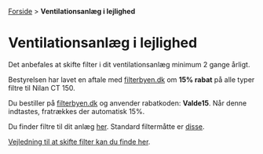 [Forside](/) > **Ventilationsanlæg i lejlighed**

# Ventilationsanlæg i lejlighed

Det anbefales at skifte filter i dit ventilationsanlæg minimum 2 gange årligt.

Bestyrelsen har lavet en aftale med [filterbyen.dk](https://www.filterbyen.dk) om **15% rabat** på alle typer filtre til Nilan CT 150.

Du bestiller på [filterbyen.dk](https://www.filterbyen.dk) og anvender rabatkoden: **Valde15**. Når denne indtastes, fratrækkes der automatisk 15%.

Du finder filtre til dit anlæg [her](https://www.filterbyen.dk/filtre/nilan/ct-150). Standard filtermåtte er [disse](https://www.filterbyen.dk/filtre/nilan/ct-150/nilan-ct-150-g4215x350mm).


[Vejledning til at skifte filter kan du finde her](/filer/Vejl_udskiftning_filter_VH.pdf).